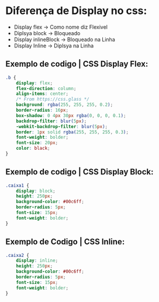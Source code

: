 # Diferença de Display no css:

- Display flex -> Como nome diz Flexivel
- Diplsya block -> Bloqueado
- Display inlineBlock -> Bloqueado na Linha
- Display Inline -> Diplsya na Linha


## Exemplo de codigo | CSS Display Flex:

```css
.b {
    display: flex;
    flex-direction: column;
    align-items: center;
    /* From https://css.glass */
    background: rgba(255, 255, 255, 0.2);
    border-radius: 16px;
    box-shadow: 0 4px 30px rgba(0, 0, 0, 0.1);
    backdrop-filter: blur(5px);
    -webkit-backdrop-filter: blur(5px);
    border: 1px solid rgba(255, 255, 255, 0.3);
    font-weight: bolder;
    font-size: 20px;
    color: black;
}
```

## Exemplo de codigo | CSS Display Block:

```css
.caixa1 {
    display: block;
    height: 250px;
    background-color: #00c6ff;
    border-radius: 5px;
    font-size: 15px;
    font-weight: bolder;
}
```

## Exemplo de Codigo | CSS Inline:

```css
.caixa2 {
    display: inline;
    height: 250px;
    background-color: #00c6ff;
    border-radius: 5px;
    font-size: 15px;
    font-weight: bolder;
}
```
